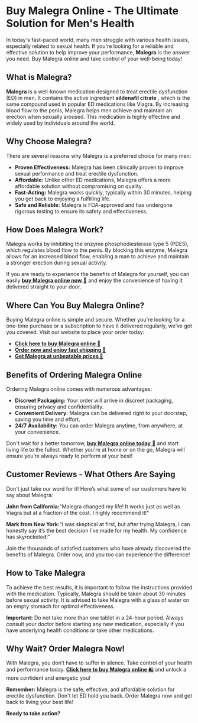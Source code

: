 # Buy Malegra Online - The Ultimate Solution for Men's Health

In today's fast-paced world, many men struggle with various health issues, especially related to sexual health. If you're looking for a reliable and effective solution to help improve your performance, **Malegra** is the answer you need. Buy Malegra online and take control of your well-being today!

## What is Malegra?

**Malegra** is a well-known medication designed to treat erectile dysfunction (ED) in men. It contains the active ingredient **sildenafil citrate** , which is the same compound used in popular ED medications like Viagra. By increasing blood flow to the penis, Malegra helps men achieve and maintain an erection when sexually aroused. This medication is highly effective and widely used by individuals around the world.

## Why Choose Malegra?

There are several reasons why Malegra is a preferred choice for many men:

- **Proven Effectiveness:** Malegra has been clinically proven to improve sexual performance and treat erectile dysfunction.
- **Affordable:** Unlike other ED medications, Malegra offers a more affordable solution without compromising on quality.
- **Fast-Acting:** Malegra works quickly, typically within 30 minutes, helping you get back to enjoying a fulfilling life.
- **Safe and Reliable:** Malegra is FDA-approved and has undergone rigorous testing to ensure its safety and effectiveness.

## How Does Malegra Work?

Malegra works by inhibiting the enzyme phosphodiesterase type 5 (PDE5), which regulates blood flow to the penis. By blocking this enzyme, Malegra allows for an increased blood flow, enabling a man to achieve and maintain a stronger erection during sexual activity.

If you are ready to experience the benefits of Malegra for yourself, you can easily [**buy Malegra online now** 🛒](https://tinyurl.com/buymalegra) and enjoy the convenience of having it delivered straight to your door.

## Where Can You Buy Malegra Online?

Buying Malegra online is simple and secure. Whether you're looking for a one-time purchase or a subscription to have it delivered regularly, we’ve got you covered. Visit our website to place your order today:

- [**Click here to buy Malegra online 💊**](https://tinyurl.com/buymalegra)
- [**Order now and enjoy fast shipping 🚚**](https://tinyurl.com/buymalegra)
- [**Get Malegra at unbeatable prices 💸**](https://tinyurl.com/buymalegra)

## Benefits of Ordering Malegra Online

Ordering Malegra online comes with numerous advantages:

- **Discreet Packaging:** Your order will arrive in discreet packaging, ensuring privacy and confidentiality.
- **Convenient Delivery:** Malegra can be delivered right to your doorstep, saving you time and effort.
- **24/7 Availability:** You can order Malegra anytime, from anywhere, at your convenience.

Don't wait for a better tomorrow, [**buy Malegra online today** 🚀](https://tinyurl.com/buymalegra) and start living life to the fullest. Whether you're at home or on the go, Malegra will ensure you’re always ready to perform at your best!

## Customer Reviews - What Others Are Saying

Don't just take our word for it! Here’s what some of our customers have to say about Malegra:

**John from California:**"Malegra changed my life! It works just as well as Viagra but at a fraction of the cost. I highly recommend it!"

**Mark from New York:**"I was skeptical at first, but after trying Malegra, I can honestly say it’s the best decision I’ve made for my health. My confidence has skyrocketed!"

Join the thousands of satisfied customers who have already discovered the benefits of Malegra. Order now, and you too can experience the difference!

## How to Take Malegra

To achieve the best results, it is important to follow the instructions provided with the medication. Typically, Malegra should be taken about 30 minutes before sexual activity. It is advised to take Malegra with a glass of water on an empty stomach for optimal effectiveness.

**Important:** Do not take more than one tablet in a 24-hour period. Always consult your doctor before starting any new medication, especially if you have underlying health conditions or take other medications.

## Why Wait? Order Malegra Now!

With Malegra, you don’t have to suffer in silence. Take control of your health and performance today. [**Click here to buy Malegra online** 🛍️](https://tinyurl.com/buymalegra) and unlock a more confident and energetic you!

**Remember:** Malegra is the safe, effective, and affordable solution for erectile dysfunction. Don't let ED hold you back. Order Malegra now and get back to living your best life!

**Ready to take action?**
